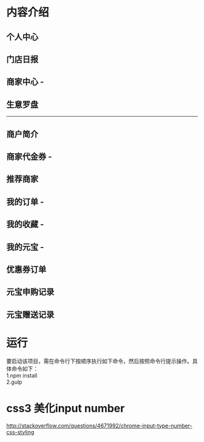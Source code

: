 # 内容介绍

## 个人中心
## 门店日报
## 商家中心 - 
## 生意罗盘

-----------------------------------------------

## 商户简介
## 商家代金券 -
## 推荐商家

## 我的订单 -
## 我的收藏 -
## 我的元宝 -

## 优惠券订单
## 元宝申购记录
## 元宝赠送记录

# 运行
要启动该项目，需在命令行下按顺序执行如下命令，然后按照命令行提示操作。具体命令如下：  
  1.npm install    
  2.gulp

# css3 美化input number 
http://stackoverflow.com/questions/4671992/chrome-input-type-number-css-styling
